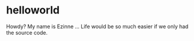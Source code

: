 # helloworld
Howdy? My name is Ezinne ...
Life would be so much easier if we only had the source code.
